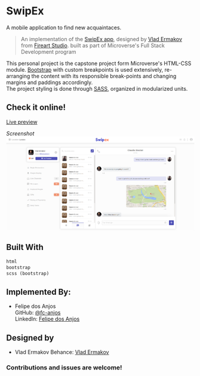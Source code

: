 <!-- TITLE -->
# SwipEx
A mobile application to find new acquaintaces.
>  An implementation of the [SwipEx app](https://www.behance.net/gallery/70285515/Swipex-This-application-for-dating), designed by [Vlad Ermakov](https://www.behance.net/ermalength) from [Fireart Studio](https://www.behance.net/fireart). built as part of Microverse's Full Stack Development program

<!-- DESCRIPTION -->
This personal project is the capstone project form Microverse's HTML-CSS module. 
[Bootstrap](https://getbootstrap.com/) with custom breakpoints is used extensively, re-arranging the content with its responsible break-points and changing margins and paddings accordingly.   
The project styling is done through [SASS](https://sass-lang.com/), organized in modularized units. 

<!-- AUTHORS -->
## Check it online!
[Live preview](https://raw.githack.com/fc-anjos/capstone-project-html-css/social-network-dev/pages/chat.html)


<!-- SCREENSHOT -->
_Screenshot_
![Screenshot of the project](screenshot.PNG)
## Built With
    html
    bootstrap
    scss (bootstrap)

<!-- AUTHORS -->
## Implemented By:
* Felipe dos Anjos  
GitHub: [@fc-anjos](https://github.com/fc-anjos)  
LinkedIn: [Felipe dos Anjos](https://www.linkedin.com/in/felipe-cavalheiro-dos-anjos-4792a8176/)  


## Designed by 
* Vlad Ermakov
Behance: [Vlad Ermakov](https://www.behance.net/ermalength)


<!-- LICENSE -->

### Contributions and issues are welcome!

